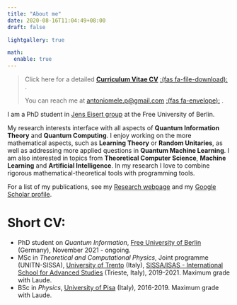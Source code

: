 ```yaml
---
title: "About me"
date: 2020-08-16T11:04:49+08:00
draft: false

lightgallery: true

math:
  enable: true
---
```


>
> Click here for a detailed [**Curriculum Vitae CV**](/documents/CV_AntonioAnnaMele.pdf) [:(fas fa-file-download):](/documents/cv.pdf) .
>
> You can reach me at antoniomele.p@gmail.com [:(fas fa-envelope):](mailto:antoniomele.p@gmail.com) .


I am a PhD student in [Jens Eisert group](https://www.physik.fu-berlin.de/en/einrichtungen/ag/ag-eisert/index.html) at the Free University of Berlin.

My research interests interface with all aspects of **Quantum Information Theory** and **Quantum Computing**.
I enjoy working on the more mathematical aspects, such as **Learning Theory** or **Random Unitaries**, as well as addressing more applied questions in **Quantum Machine Learning**.
I am also interested in topics from **Theoretical Computer Science**, **Machine Learning** and **Artificial Intelligence**.
In my research I love to combine rigorous mathematical-theoretical tools with programming tools. 

For a list of my publications, see my [Research webpage](/research) and my [Google Scholar profile](https://scholar.google.com/citations?user=_kWrHQwAAAAJ&hl=en&oi=sra). 

# Short CV:  
* PhD student on _Quantum Information_, [Free University of Berlin](https://www.physik.fu-berlin.de/en/einrichtungen/ag/ag-eisert/index.html) (Germany), November 2021 - ongoing.
* MSc in _Theoretical and Computational Physics_, Joint programme (UNITN-SISSA), [University of Trento](https://www.unitn.it/en) (Italy), [SISSA/ISAS - International School for Advanced Studies](https://www.sissa.it/) (Trieste, Italy), 2019-2021. Maximum grade with Laude.
* BSc in _Physics_, [University of Pisa](https://www.unipi.it/index.php/english) (Italy), 2016-2019. Maximum grade with Laude.

 
 
